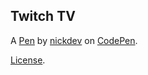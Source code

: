 Twitch TV
---------


A [Pen](https://codepen.io/nickdev/pen/kXEJVw) by [nickdev](http://codepen.io/nickdev) on [CodePen](http://codepen.io/).

[License](https://codepen.io/nickdev/pen/kXEJVw/license).